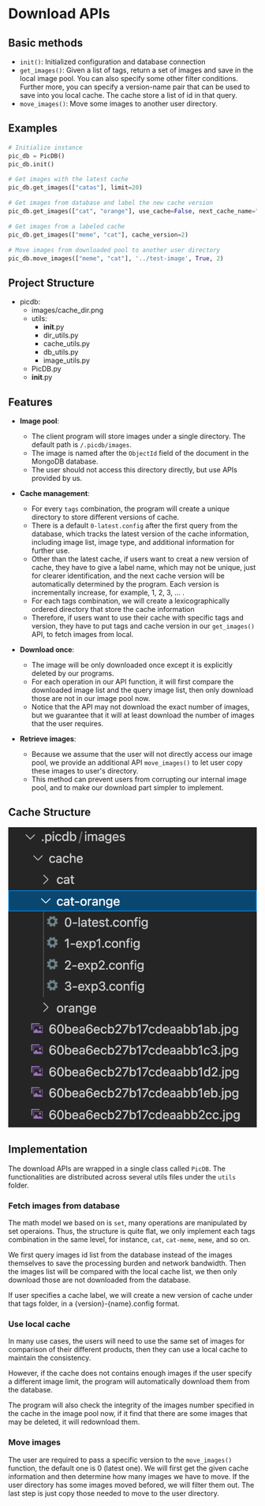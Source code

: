 # Download APIs

## Basic methods

- `init()`: Initialized configuration and database connection
- `get_images()`: Given a list of tags, return a set of images and save in the local image pool. You can also specify some other filter conditions. Further more, you can specify a version-name pair that can be used to save into you local cache. The cache store a list of id in that query.
- `move_images()`: Move some images to another user directory.

## Examples
```python
# Initialize instance
pic_db = PicDB()
pic_db.init()
```
```python
# Get images with the latest cache
pic_db.get_images(["catas"], limit=20)
```
```python
# Get images from database and label the new cache version
pic_db.get_images(["cat", "orange"], use_cache=False, next_cache_name="exp1", limit=20)
```
```python
# Get images from a labeled cache
pic_db.get_images(["meme", "cat"], cache_version=2)
```
```python
# Move images from downloaded pool to another user directory
pic_db.move_images(["meme", "cat"], '../test-image', True, 2)
```

## Project Structure
- picdb: 
  - images/cache_dir.png
  - utils: 
    - __init__.py
    -  dir_utils.py
    -  cache_utils.py
    -  db_utils.py
    -  image_utils.py
   - PicDB.py
   - __init__.py

## Features
- **Image pool**: 
  - The client program will store images under a single directory. The default path is `/.picdb/images`. 
  - The image is named after the `ObjectId` field of the document in the MongoDB database. 
  - The user should not access this directory directly, but use APIs provided by us.
- **Cache management**: 
  - For every `tags` combination, the program will create a unique directory to store different versions of cache. 
  - There is a default `0-latest.config` after the first query from the database, which tracks the latest version of the cache information, including image list, image type, and additional information for further use.
  - Other than the latest cache, if users want to creat a new version of cache, they have to give a label name, which may not be unique, just for clearer identification, and the next cache version will be automatically determined by the program. Each version is incrementally increase, for example, 1, 2, 3, ... .
  - For each tags combination, we will create a lexicographically ordered directory that store the cache information
  - Therefore, if users want to use their cache with specific tags and version, they have to put tags and cache version in our `get_images()` API, to fetch images from local.
- **Download once**:
  - The image will be only downloaded once except it is explicitly deleted by our programs.
  - For each operation in our API function, it will first compare the downloaded image list and the query image list, then only download those are not in our image pool now.
  - Notice that the API may not download the exact number of images, but we guarantee that it will at least download the number of images that the user requires.

- **Retrieve images**:
  - Because we assume that the user will not directly access our image pool, we provide an additional API `move_images()` to let user copy these images to user's directory.
  - This method can prevent users from corrupting our internal image pool, and to make our download part simpler to implement.

## Cache Structure
![images](./images/cache_structure.png)


## Implementation
The download APIs are wrapped in a single class called `PicDB`. The functionalities are distributed across several utils files under the `utils` folder. 

### Fetch images from database
The math model we based on is `set`, many operations are manipulated by set operaions. Thus, the structure is quite flat, we only implement each tags combination in the same level, for instance, `cat`, `cat-meme`, `meme`, and so on.

We first query images id list from the database instead of the images themselves to save the processing burden and network bandwidth. Then the images list will be compared with the local cache list, we then only download those are not downloaded from the database.

If user specifies a cache label, we will create a new version of cache under that tags folder, in a {version}-{name}.config format.

### Use local cache
In many use cases, the users will need to use the same set of images for comparison of their different products, then they can use a local cache to maintain the consistency.

However, if the cache does not contains enough images if the user specify a different image limit, the program will automatically download them from the database. 

The program will also check the integrity of the images number specified in the cache in the image pool now, if it find that there are some images that may be deleted, it will redownload them.

### Move images
The user are required to pass a specific version to the `move_images()` function, the default one is 0 (latest one). We will first get the given cache information and then determine how many images we have to move. If the user directory has some images moved befored, we will filter them out. The last step is just copy those needed to move to the user directory.


